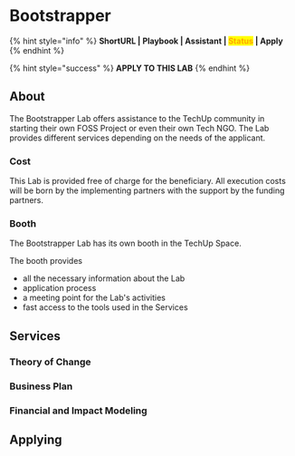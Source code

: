 # Bootstrapper

{% hint style="info" %}
**ShortURL | Playbook | Assistant | **<mark style="color:orange;">**Status**</mark>** | Apply**
{% endhint %}

{% hint style="success" %}
**APPLY TO THIS LAB**
{% endhint %}

## About

The Bootstrapper Lab offers assistance to the TechUp community in starting their own FOSS Project or even their own Tech NGO. The Lab provides different services depending on the needs of the applicant.

### Cost

This Lab is provided free of charge for the beneficiary. All execution costs will be born by the implementing partners with the support by the funding partners.

### Booth

The Bootstrapper Lab has its own booth in the TechUp Space.

The booth provides&#x20;

* all the necessary information about the Lab
* application process
* a meeting point for the Lab's activities
* fast access to the tools used in the Services

## Services

### Theory of Change



### Business Plan



### Financial and Impact Modeling





## Applying

